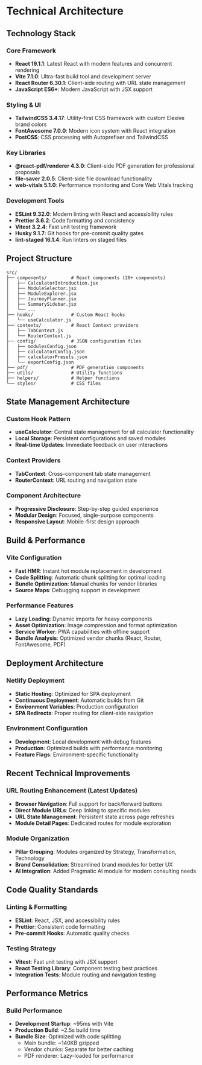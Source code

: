 # Technical Architecture

## Technology Stack

### Core Framework
- **React 19.1.1**: Latest React with modern features and concurrent rendering
- **Vite 7.1.0**: Ultra-fast build tool and development server
- **React Router 6.30.1**: Client-side routing with URL state management
- **JavaScript ES6+**: Modern JavaScript with JSX support

### Styling & UI
- **TailwindCSS 3.4.17**: Utility-first CSS framework with custom Elexive brand colors
- **FontAwesome 7.0.0**: Modern icon system with React integration
- **PostCSS**: CSS processing with Autoprefixer and TailwindCSS

### Key Libraries
- **@react-pdf/renderer 4.3.0**: Client-side PDF generation for professional proposals
- **file-saver 2.0.5**: Client-side file download functionality
- **web-vitals 5.1.0**: Performance monitoring and Core Web Vitals tracking

### Development Tools
- **ESLint 9.32.0**: Modern linting with React and accessibility rules
- **Prettier 3.6.2**: Code formatting and consistency
- **Vitest 3.2.4**: Fast unit testing framework
- **Husky 9.1.7**: Git hooks for pre-commit quality gates
- **lint-staged 16.1.4**: Run linters on staged files

## Project Structure

```
src/
├── components/         # React components (20+ components)
│   ├── CalculatorIntroduction.jsx
│   ├── ModuleSelector.jsx
│   ├── ModuleExplorer.jsx
│   ├── JourneyPlanner.jsx
│   ├── SummarySidebar.jsx
│   └── ...
├── hooks/              # Custom React hooks
│   └── useCalculator.js
├── contexts/           # React Context providers
│   ├── TabContext.js
│   └── RouterContext.js
├── config/             # JSON configuration files
│   ├── modulesConfig.json
│   ├── calculatorConfig.json
│   ├── calculatorPresets.json
│   └── exportConfig.json
├── pdf/                # PDF generation components
├── utils/              # Utility functions
├── helpers/            # Helper functions
└── styles/             # CSS files
```

## State Management Architecture

### Custom Hook Pattern
- **useCalculator**: Central state management for all calculator functionality
- **Local Storage**: Persistent configurations and saved modules
- **Real-time Updates**: Immediate feedback on user interactions

### Context Providers
- **TabContext**: Cross-component tab state management
- **RouterContext**: URL routing and navigation state

### Component Architecture
- **Progressive Disclosure**: Step-by-step guided experience
- **Modular Design**: Focused, single-purpose components
- **Responsive Layout**: Mobile-first design approach

## Build & Performance

### Vite Configuration
- **Fast HMR**: Instant hot module replacement in development
- **Code Splitting**: Automatic chunk splitting for optimal loading
- **Bundle Optimization**: Manual chunks for vendor libraries
- **Source Maps**: Debugging support in development

### Performance Features
- **Lazy Loading**: Dynamic imports for heavy components
- **Asset Optimization**: Image compression and format optimization
- **Service Worker**: PWA capabilities with offline support
- **Bundle Analysis**: Optimized vendor chunks (React, Router, FontAwesome, PDF)

## Deployment Architecture

### Netlify Deployment
- **Static Hosting**: Optimized for SPA deployment
- **Continuous Deployment**: Automatic builds from Git
- **Environment Variables**: Production configuration
- **SPA Redirects**: Proper routing for client-side navigation

### Environment Configuration
- **Development**: Local development with debug features
- **Production**: Optimized builds with performance monitoring
- **Feature Flags**: Environment-specific functionality

## Recent Technical Improvements

### URL Routing Enhancement (Latest Updates)
- **Browser Navigation**: Full support for back/forward buttons
- **Direct Module URLs**: Deep linking to specific modules
- **URL State Management**: Persistent state across page refreshes
- **Module Detail Pages**: Dedicated routes for module exploration

### Module Organization
- **Pillar Grouping**: Modules organized by Strategy, Transformation, Technology
- **Brand Consolidation**: Streamlined brand modules for better UX
- **AI Integration**: Added Pragmatic AI module for modern consulting needs

## Code Quality Standards

### Linting & Formatting
- **ESLint**: React, JSX, and accessibility rules
- **Prettier**: Consistent code formatting
- **Pre-commit Hooks**: Automatic quality checks

### Testing Strategy
- **Vitest**: Fast unit testing with JSX support
- **React Testing Library**: Component testing best practices
- **Integration Tests**: Module routing and navigation testing

## Performance Metrics

### Build Performance
- **Development Startup**: ~95ms with Vite
- **Production Build**: ~2.5s build time
- **Bundle Size**: Optimized with code splitting
  - Main bundle: ~140KB gzipped
  - Vendor chunks: Separate for better caching
  - PDF renderer: Lazy-loaded for performance
